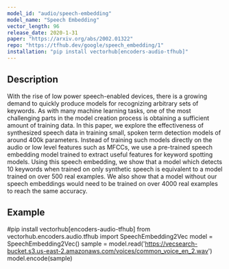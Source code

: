 ```yaml
---
model_id: "audio/speech-embedding"
model_name: "Speech Embedding" 
vector_length: 96
release_date: 2020-1-31
paper: "https://arxiv.org/abs/2002.01322"
repo: "https://tfhub.dev/google/speech_embedding/1"
installation: "pip install vectorhub[encoders-audio-tfhub]"
---
```


## Description

With the rise of low power speech-enabled devices, there is a growing demand to quickly produce models for recognizing arbitrary 
sets of keywords. As with many machine learning tasks, one of the most challenging parts in the model creation process is obtaining
a sufficient amount of training data. In this paper, we explore the effectiveness of synthesized speech data in training small, 
spoken term detection models of around 400k parameters. Instead of training such models directly on the audio or low level features
such as MFCCs, we use a pre-trained speech embedding model trained to extract useful features for keyword spotting models. Using this 
speech embedding, we show that a model which detects 10 keywords when trained on only synthetic speech is equivalent to a model trained 
on over 500 real examples. We also show that a model without our speech embeddings would need to be trained on over 4000 real examples to 
reach the same accuracy.

## Example

#pip install vectorhub[encoders-audio-tfhub]
from vectorhub.encoders.audio.tfhub import SpeechEmbedding2Vec
model = SpeechEmbedding2Vec()
sample = model.read('https://vecsearch-bucket.s3.us-east-2.amazonaws.com/voices/common_voice_en_2.wav')
model.encode(sample)
